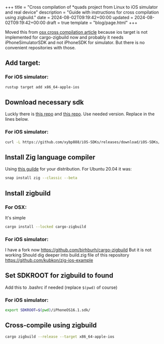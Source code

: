 +++
title = "Cross compilation of *quads project from Linux to iOS simulator and real device"
description = "Guide with instructions for cross compilation using zigbuild."
date = 2024-08-02T09:19:42+00:00
updated = 2024-08-02T09:19:42+00:00
draft = true
template = "blog/page.html"
+++

Moved this from [osx cross compilation article](/articles/zigbuild) because ios target is not implemented for cargo-zigbuild now and probably it needs iPhoneSimulatorSDK and not iPhoneSDK for simulator. But there is no convenient repositories with those.

## Add target:
### For iOS simulator:
```sh
rustup target add x86_64-apple-ios
```

## Download necessary sdk
Luckly there is [this repo](https://github.com/roblabla/MacOSX-SDKs) and [this repo](https://github.com/xybp888/iOS-SDKs). Use needed version. Replace in the lines below.
### For iOS simulator:
```sh
curl -L https://github.com/xybp888/iOS-SDKs/releases/download/iOS-SDKs/iPhoneOS16.1.sdk.zip -o iPhoneOS16.1.sdk.zip && unzip iPhoneOS16.1.sdk.zip && rm iPhoneOS16.1.sdk.zip
```

## Install Zig language compiler
Using [this guilde](https://github.com/ziglang/zig/wiki/Install-Zig-from-a-Package-Manager) for your distribution.
For Ubuntu 20.04 it was:
```sh
snap install zig --classic --beta
```

## Install zigbuild
### For OSX:
It's simple
```sh
cargo install --locked cargo-zigbuild
```
### For iOS simulator:
I have a fork now https://github.com/birhburh/cargo-zigbuild
But it is not working
Should dig deeper into build.zig file of this repository
https://github.com/kubkon/zig-ios-example

## Set SDKROOT for zigbuild to found
Add this to .bashrc if needed (replace `$(pwd)` of course)
### For iOS simulator:
```sh
export SDKROOT=$(pwd)/iPhoneOS16.1.sdk/
```

## Cross-compile using zigbuild
```sh
cargo zigbuild --release --target x86_64-apple-ios
```
